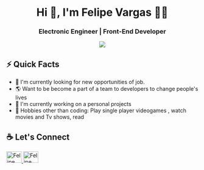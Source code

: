 <h1 align="center">Hi 👋, I'm Felipe Vargas 👨‍💻</h1>
<h3 align="center"> Electronic Engineer | Front-End Developer</h3>
<div align="center">
<img src="https://user-images.githubusercontent.com/83327665/117597684-184b9180-b114-11eb-9ef5-68ac0c7c0edc.jpg" >
  </div>
  
## ⚡️ Quick Facts
- 👀 I'm currently looking for new opportunities of job.
- 🌎 Want to be become a part of a team to developers to change people's lives
- 💼 I'm currently working on a personal projects
- 🎥 Hobbies other than coding: Play single player videogames , watch movies and Tv shows, read


## :coffee: Let's Connect 
  
  <a href="https://www.linkedin.com/in/felipe-vargas-6a8768212/" target="blank">
    <img src="https://cdn.jsdelivr.net/npm/simple-icons@3.0.1/icons/linkedin.svg" alt="Felipe" height="30" width="40" />
  </a>
  <a href="felipevargasdev98@gmail.com" target="blank">
    <img src="https://cdn.jsdelivr.net/npm/simple-icons@3.0.1/icons/gmail.svg" alt="Felipe" height="30" width="40" />
  </a>
